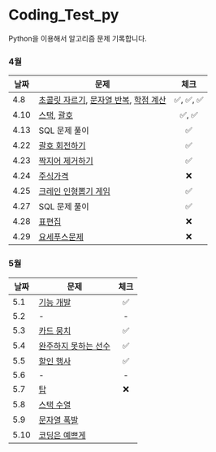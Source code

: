 # Coding_Test_py
Python을 이용해서 알고리즘 문제 기록합니다.

### 4월
| 날짜   | 문제                                                                                                                                             |    체크    |
|------|------------------------------------------------------------------------------------------------------------------------------------------------|:--------:|
| 4.8  | [초콜릿 자르기](https://www.acmicpc.net/problem/2163), [문자열 반복](https://www.acmicpc.net/problem/2675), [학점 계산](https://www.acmicpc.net/problem/2754) | ✅, ✅, ✅  |
| 4.10 | [스택](https://www.acmicpc.net/problem/10828), [괄호](https://www.acmicpc.net/problem/9012)                                                        |   ✅, ✅   |
| 4.13 | SQL 문제 풀이                                                                                                                                      |    ✅     |
| 4.22 | [괄호 회전하기](https://school.programmers.co.kr/learn/courses/30/lessons/76502?language=python3)                                                    |    ✅     |
| 4.23 | [짝지어 제거하기](https://school.programmers.co.kr/learn/courses/30/lessons/12973?language=python3)                                                   |    ✅     |
| 4.24 | [주식가격](https://school.programmers.co.kr/learn/courses/30/lessons/42584) | ❌ |
| 4.25 | [크레인 인형뽑기 게임](https://school.programmers.co.kr/learn/courses/30/lessons/64061?language=python3) | ✅ |
| 4.27 | SQL 문제 풀이 | ✅ |
| 4.28 | [표편집](https://school.programmers.co.kr/learn/courses/30/lessons/81303?language=python3) | ❌ |
| 4.29 | [요세푸스문제](https://www.acmicpc.net/problem/1158) | ❌ |

### 5월
| 날짜   | 문제 |    체크    |
|------|--|:--------:|
| 5.1 |[기능 개발](https://school.programmers.co.kr/learn/courses/30/lessons/42586)| ✅ |
| 5.2 |-| - |
| 5.3 |[카드 뭉치](https://school.programmers.co.kr/learn/courses/30/lessons/15994)| ✅ |
| 5.4 |[완주하지 못하는 선수](https://school.programmers.co.kr/learn/courses/30/lessons/42576)| ✅ |
| 5.5 |[할인 행사](https://school.programmers.co.kr/learn/courses/30/lessons/131127)| ✅ |
| 5.6 | - | - |
| 5.7 |[탑](https://www.acmicpc.net/problem/2493)| ❌ |
| 5.8 |[스택 수열](https://www.acmicpc.net/problem/1874)| |
| 5.9 |[문자열 폭발](https://www.acmicpc.net/problem/9935)| |
| 5.10 |[코딩은 예쁘게](https://www.acmicpc.net/problem/2879)| |